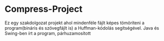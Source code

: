 # Compress-Project
Ez egy szakdolgozat projekt ahol mindenféle fájlt képes tömöríteni a program(bináris és szövegfájlt is) a Huffman-kódolás segítségével.
Java és Swing-ben írt a program, párhuzamosított
